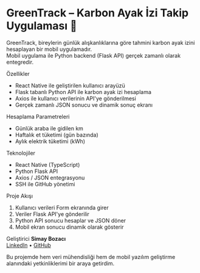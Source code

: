# GreenTrack – Karbon Ayak İzi Takip Uygulaması 🌱

GreenTrack, bireylerin günlük alışkanlıklarına göre tahmini karbon ayak izini hesaplayan bir mobil uygulamadır.  
Mobil uygulama ile Python backend (Flask API) gerçek zamanlı olarak entegredir.

 Özellikler
- React Native ile geliştirilen kullanıcı arayüzü
- Flask tabanlı Python API ile karbon ayak izi hesaplama
- Axios ile kullanıcı verilerinin API'ye gönderilmesi
- Gerçek zamanlı JSON sonucu ve dinamik sonuç ekranı

 Hesaplama Parametreleri
- Günlük araba ile gidilen km
- Haftalık et tüketimi (gün bazında)
- Aylık elektrik tüketimi (kWh)

Teknolojiler
- React Native (TypeScript)
- Python Flask API
- Axios / JSON entegrasyonu
- SSH ile GitHub yönetimi

 Proje Akışı
1. Kullanıcı verileri Form ekranında girer
2. Veriler Flask API'ye gönderilir
3. Python API sonucu hesaplar ve JSON döner
4. Mobil ekran sonucu dinamik olarak gösterir

Geliştirici
**Simay Bozacı**  
[LinkedIn](https://linkedin.com/in/simaybozaci) • [GitHub](https://github.com/simaybozaci)



Bu projemde hem veri mühendisliği hem de mobil yazılım geliştirme alanındaki yetkinliklerimi bir araya getirdim.
